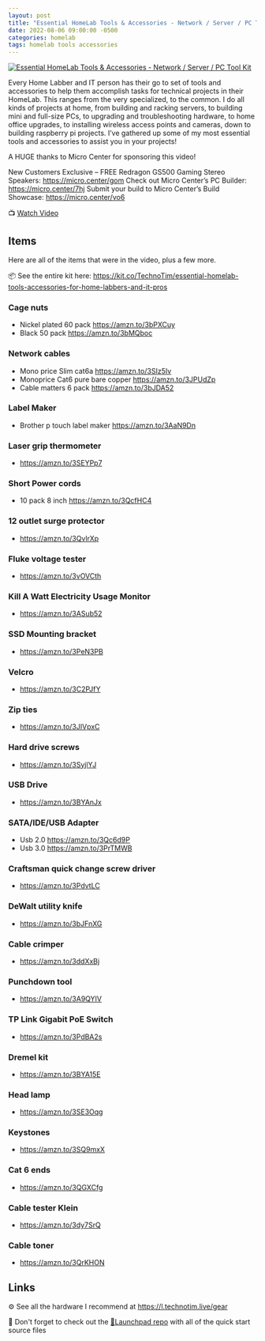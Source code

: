 ```yaml
---
layout: post
title: "Essential HomeLab Tools & Accessories - Network / Server / PC Tool Kit"
date: 2022-08-06 09:00:00 -0500
categories: homelab
tags: homelab tools accessories
---
```


[![Essential HomeLab Tools & Accessories - Network / Server / PC Tool Kit](https://img.youtube.com/vi/VX2dxFkahgs/0.jpg)](https://www.youtube.com/watch?v=VX2dxFkahgs "Essential HomeLab Tools & Accessories - Network / Server / PC Tool Kit")

Every Home Labber and IT person has their go to set of tools and accessories to help them accomplish tasks for technical projects in their HomeLab.  This ranges from the very specialized, to the common.  I do all kinds of projects at home, from building and racking servers, to building mini and full-size PCs, to upgrading and troubleshooting hardware, to home office upgrades, to installing wireless access points and cameras, down to building raspberry pi projects.  I’ve gathered up some of my most essential tools and accessories to assist you in your projects!

A HUGE thanks to Micro Center for sponsoring this video!

New Customers Exclusive – FREE Redragon GS500 Gaming Stereo Speakers: <https://micro.center/gom>
Check out Micro Center’s PC Builder: <https://micro.center/7hj>
Submit your build to Micro Center’s Build Showcase: <https://micro.center/vo6>

📺 [Watch Video](https://www.youtube.com/watch?v=VX2dxFkahgs)

## Items

Here are all of the items that were in the video, plus a few more.

📦 See the entire kit here:  <https://kit.co/TechnoTim/essential-homelab-tools-accessories-for-home-labbers-and-it-pros>

### Cage nuts

* Nickel plated 60 pack <https://amzn.to/3bPXCuy>
* Black 50 pack  <https://amzn.to/3bMQboc>

### Network cables

* Mono price Slim cat6a <https://amzn.to/3SIz5Iv>
* Monoprice Cat6 pure bare copper <https://amzn.to/3JPUdZp>
* Cable matters 6 pack <https://amzn.to/3bJDA52>

### Label Maker

* Brother p touch label maker <https://amzn.to/3AaN9Dn>

### Laser grip thermometer

* <https://amzn.to/3SEYPp7>

### Short Power cords

* 10 pack 8 inch <https://amzn.to/3QcfHC4>

### 12 outlet surge protector

* <https://amzn.to/3QvlrXp>

### Fluke voltage tester

* <https://amzn.to/3vOVCth>

### Kill A Watt Electricity Usage Monitor

* <https://amzn.to/3ASub52>

### SSD Mounting bracket

* <https://amzn.to/3PeN3PB>

### Velcro

* <https://amzn.to/3C2PJfY>

### Zip ties

* <https://amzn.to/3JIVpxC>

### Hard drive screws

* <https://amzn.to/3SyjlYJ>

### USB Drive

* <https://amzn.to/3BYAnJx>

### SATA/IDE/USB Adapter

* Usb 2.0 <https://amzn.to/3Qc6d9P>
* Usb 3.0 <https://amzn.to/3PrTMWB>

### Craftsman quick change screw driver

* <https://amzn.to/3PdvtLC>

### DeWalt utility knife

* <https://amzn.to/3bJFnXG>

### Cable crimper

* <https://amzn.to/3ddXxBj>

### Punchdown tool

* <https://amzn.to/3A9QYIV>

### TP Link Gigabit PoE Switch

* <https://amzn.to/3PdBA2s>

### Dremel kit

* <https://amzn.to/3BYA15E>

### Head lamp

* <https://amzn.to/3SE3Oqg>

### Keystones

* <https://amzn.to/3SQ9mxX>

### Cat 6 ends

* <https://amzn.to/3QGXCfg>

### Cable tester Klein

* <https://amzn.to/3dy7SrQ>

### Cable toner

* <https://amzn.to/3QrKHON>

## Links

⚙️ See all the hardware I recommend at <https://l.technotim.live/gear>

🚀 Don't forget to check out the [🚀Launchpad repo](https://l.technotim.live/quick-start) with all of the quick start source files
